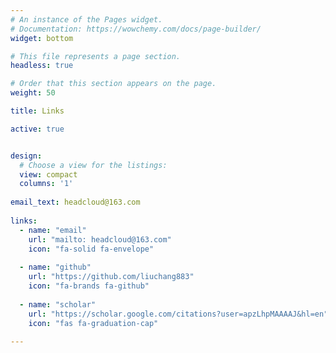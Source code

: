 ```yaml
---
# An instance of the Pages widget.
# Documentation: https://wowchemy.com/docs/page-builder/
widget: bottom

# This file represents a page section.
headless: true

# Order that this section appears on the page.
weight: 50

title: Links

active: true


design:
  # Choose a view for the listings:
  view: compact
  columns: '1'
  
email_text: headcloud@163.com
  
links:
  - name: "email"
    url: "mailto: headcloud@163.com"  
    icon: "fa-solid fa-envelope"
  
  - name: "github"
    url: "https://github.com/liuchang883"  
    icon: "fa-brands fa-github"
  
  - name: "scholar"
    url: "https://scholar.google.com/citations?user=apzLhpMAAAAJ&hl=en"  
    icon: "fas fa-graduation-cap"
  
---
```

 
